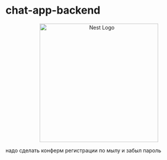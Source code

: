 # chat-app-backend

<p align="center">
  <a href="http://nestjs.com/" target="blank"><img src="https://nestjs.com/img/logo_text.svg" width="320" alt="Nest Logo" /></a>
</p>

надо сделать конферм регистрации по мылу и забыл пароль
